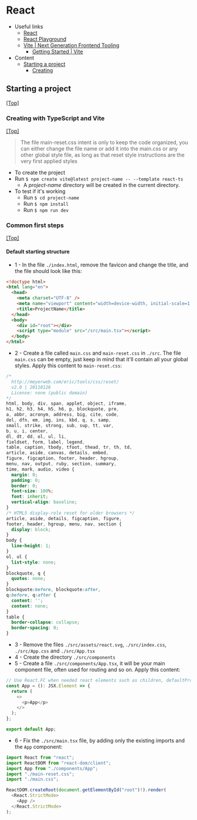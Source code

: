 # React

- Useful links
  - [React](https://react.dev/)
  - [React Playground](https://playcode.io/react)
  - [Vite | Next Generation Frontend Tooling](https://vitejs.dev/)
    - [Getting Started | Vite](https://vitejs.dev/guide/)
- Content
  - [Starting a project](#starting-a-project)
    - [Creating](#creating)

## Starting a project
[[Top]](#)<br />

### Creating with TypeScript and Vite
[[Top]](#)<br />

> The file main-reset.css intent is only to keep the code organized, you can either change the file name or add it into the main.css or any other global style file, as long as that reset style instructions are the very first applied styles

- To create the project
- Run `$ npm create vite@latest project-name -- --template react-ts`
  - A *project-name* directory will be created in the current directory.
- To test if it's working
  - Run `$ cd project-name`
  - Run `$ npm install`
  - Run `$ npm run dev`

### Common first steps
[[Top]](#)<br />

#### Default starting structure

- 1 - In the file `./index.html`, remove the favicon and change the title, and the file should look like this:
```html
<!doctype html>
<html lang="en">
  <head>
    <meta charset="UTF-8" />
    <meta name="viewport" content="width=device-width, initial-scale=1.0" />
    <title>ProjectName</title>
  </head>
  <body>
    <div id="root"></div>
    <script type="module" src="/src/main.tsx"></script>
  </body>
</html>
```
- 2 - Create a file called `main.css` and `main-reset.css` in `./src`. The file `main.css` can be empty, just keep in mind that it'll contain all your global styles. Apply this content to `main-reset.css`:
```css
/*
  http://meyerweb.com/eric/tools/css/reset/ 
  v2.0 | 20110126
  License: none (public domain)
*/
html, body, div, span, applet, object, iframe,
h1, h2, h3, h4, h5, h6, p, blockquote, pre,
a, abbr, acronym, address, big, cite, code,
del, dfn, em, img, ins, kbd, q, s, samp,
small, strike, strong, sub, sup, tt, var,
b, u, i, center,
dl, dt, dd, ol, ul, li,
fieldset, form, label, legend,
table, caption, tbody, tfoot, thead, tr, th, td,
article, aside, canvas, details, embed,
figure, figcaption, footer, header, hgroup,
menu, nav, output, ruby, section, summary,
time, mark, audio, video {
  margin: 0;
  padding: 0;
  border: 0;
  font-size: 100%;
  font: inherit;
  vertical-align: baseline;
}
/* HTML5 display-role reset for older browsers */
article, aside, details, figcaption, figure,
footer, header, hgroup, menu, nav, section {
  display: block;
}
body {
  line-height: 1;
}
ol, ul {
  list-style: none;
}
blockquote, q {
  quotes: none;
}
blockquote:before, blockquote:after,
q:before, q:after {
  content: '';
  content: none;
}
table {
  border-collapse: collapse;
  border-spacing: 0;
}
```
- 3 - Remove the files `./src/assets/react.svg`, `./src/index.css`, `./src/App.css` and `./src/App.tsx`
- 4 - Create the directory `./src/components`
- 5 - Create a file `./src/components/App.tsx`, it will be your main component file, often used for routing and so on. Apply this content:
```typescript
// Use React.FC when needed react elements such as children, defaultProps and propTypes
const App = (): JSX.Element => {
  return (
    <>
      <p>App</p>
    </>
  );
};

export default App;
```
- 6 - Fix the `./src/main.tsx` file, by adding only the existing imports and the `App` component:
```typescript
import React from "react";
import ReactDOM from "react-dom/client";
import App from "./components/App";
import "./main-reset.css";
import "./main.css";

ReactDOM.createRoot(document.getElementById("root")!).render(
  <React.StrictMode>
    <App />
  </React.StrictMode>
);
```
